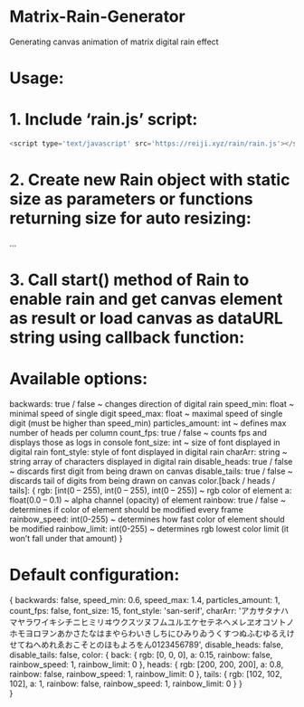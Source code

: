 # Matrix-Rain-Generator
Generating canvas animation of matrix digital rain effect

# Usage:

# 1. Include ‘rain.js’ script:

```js
<script type='text/javascript' src='https://reiji.xyz/rain/rain.js'></script> 
```

# 2. Create new Rain object with static size as parameters or functions returning size for auto resizing:

<script type='text/javascript'>
  function Init() {
    //static definition
    var static_rain = new Rain(200, 200);

    //auto resizing on change of w or h var
    var w = 200, h = 200;
    var auto_rain = new Rain(
      ()=>{return w;},
      ()=>{return h;});

    //auto resizing on window resize
    var window_scalable_rain = new Rain(
      ()=>{return window.innerWidth;},
      ()=>{return window.innerHeight;});
  }
</script>
...
<body onload='Init()'>

</body>


# 3. Call start() method of Rain to enable rain and get canvas element as result or load canvas as dataURL string using callback function:

 <script type='text/javascript'>
  function Init() {
    var rain = new Rain(200, 200);
    
    //canvas appending option
    var canvas = rain.start({/*options*/});
    document.body.appendChild(canvas);


    //callback option
    var canvas = rain.start({/*options*/}, canvas => {
      document.body.style.background = url(${canvas.toDataURL()});
    });

    ...
    //to stop digital rain use:
    rain.stop();

  }
</script> 


# Available options:

backwards: true / false ~ changes direction of digital rain
speed_min: float ~ minimal speed of single digit
speed_max: float ~ maximal speed of single digit (must be higher than speed_min) 
particles_amount: int ~ defines max number of heads per column
count_fps: true / false ~ counts fps and displays those as logs in console
font_size: int ~ size of font displayed in digital rain
font_style: style of font displayed in digital rain
charArr: string ~ string array of characters displayed in digital rain
disable_heads: true / false ~ discards first digit from being drawn on canvas
disable_tails: true / false ~ discards tail of digits from being drawn on canvas
color.[back / heads / tails]: {
rgb: [int(0 – 255), int(0 – 255), int(0 – 255)] ~ rgb color of element
a: float(0.0 – 0.1) ~ alpha channel (opacity) of element
rainbow: true / false ~ determines if color of element should be modified every frame
rainbow_speed: int(0-255) ~ determines how fast color of element should be modified
rainbow_limit: int(0-255) ~ determines rgb lowest color limit (it won’t fall under that amount) }



# Default configuration:
{
  backwards: false,
  speed_min: 0.6,
  speed_max: 1.4,
  particles_amount: 1,
  count_fps: false,
  font_size: 15,
  font_style: 'san-serif',
  charArr: 'アカサタナハマヤラワイキシチニヒミリヰウクスツヌフムユルエケセテネヘメレヱオコソトノホモヨロヲンあかさたなはまやらわいきしちにひみりゐうくすつぬふむゆるえけせてねへめれゑおこそとのほもよろをん0123456789',
  disable_heads: false,
  disable_tails: false,
  color: {
    back: {
      rgb: [0, 0, 0],
      a: 0.15,
      rainbow: false,
      rainbow_speed: 1,
      rainbow_limit: 0
    }, 
    heads: {
      rgb: [200, 200, 200],
      a: 0.8,
      rainbow: false,
      rainbow_speed: 1,
      rainbow_limit: 0
    },
    tails: {
      rgb: [102, 102, 102],
      a: 1,
      rainbow: false,
      rainbow_speed: 1,
      rainbow_limit: 0
    }
  }  
}
